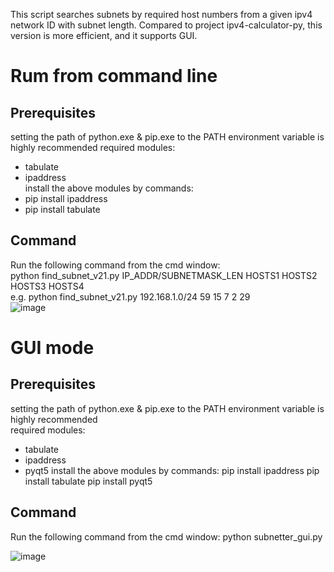 This script searches subnets by required host numbers from a given ipv4 network ID with subnet length.
Compared to project ipv4-calculator-py, this version is more efficient, and it supports GUI.

# Rum from command line
## Prerequisites
setting the path of python.exe & pip.exe to the PATH environment variable is highly recommended
required modules:
- tabulate
- ipaddress
<br>install the above modules by commands:
- pip install ipaddress
- pip install tabulate
## Command
Run the following command from the cmd window:<br>
python find_subnet_v21.py IP_ADDR/SUBNETMASK_LEN HOSTS1 HOSTS2  HOSTS3 HOSTS4<br>
e.g. python find_subnet_v21.py 192.168.1.0/24 59 15 7 2 29<br>
![image](https://github.com/megatronComing/ipv4-calculator-py-v2/assets/114308295/256fea70-9bf7-4582-9f97-36e63673d672)

# GUI mode
## Prerequisites
setting the path of python.exe & pip.exe to the PATH environment variable is highly recommended<br>
required modules:<br>
- tabulate
- ipaddress
- pyqt5
install the above modules by commands:
pip install ipaddress
pip install tabulate
pip install pyqt5
## Command
Run the following command from the cmd window:
  python subnetter_gui.py

![image](https://github.com/megatronComing/ipv4-calculator-py-v2/assets/114308295/5160649e-f484-4ac9-99d1-bb9412367878)


